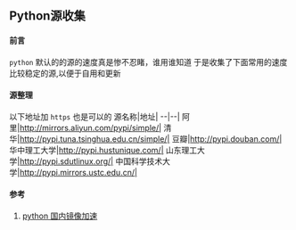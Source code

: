 ## Python源收集

#### 前言
`python` 默认的的源的速度真是惨不忍睹，谁用谁知道
于是收集了下面常用的速度比较稳定的源,以便于自用和更新

#### 源整理
以下地址加 `https` 也是可以的
源名称|地址|
--|--|
阿里|http://mirrors.aliyun.com/pypi/simple/|
清华|http://pypi.tuna.tsinghua.edu.cn/simple/|
豆瓣|http://pypi.douban.com/|
华中理工大学|http://pypi.hustunique.com/|
山东理工大学|http://pypi.sdutlinux.org/|
中国科学技术大学|http://pypi.mirrors.ustc.edu.cn/|


#### 参考
1. [python 国内镜像加速](https://www.jianshu.com/p/c7dbe4820017 'python 国内镜像加速')

